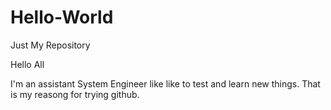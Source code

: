 # Hello-World
Just My Repository

Hello All

I'm an assistant System Engineer like like to test and learn new things.
That is my reasong for trying github.
